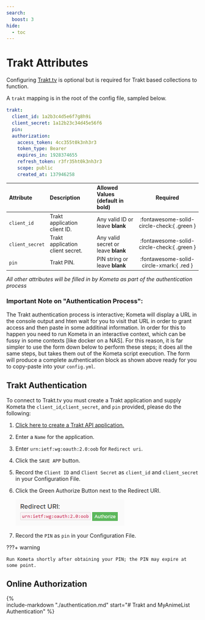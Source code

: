 ```yaml
---
search:
  boost: 3
hide:
  - toc
---
```

# Trakt Attributes

Configuring [Trakt.tv](https://trakt.tv/) is optional but is required for Trakt based collections to function. 

A `trakt` mapping is in the root of the config file, sampled below.

```yaml title="config.yml Trakt sample"
trakt:
  client_id: 1a2b3c4d5e6f7g8h9i
  client_secret: 1a12b23c34d45e56f6
  pin:
  authorization:
    access_token: 4cc355t0k3nh3r3
    token_type: Bearer
    expires_in: 1928374655
    refresh_token: r3fr35ht0k3nh3r3
    scope: public 
    created_at: 137946258
```

| Attribute        | Description                           | Allowed Values (default in **bold**)         |                  Required                  |
|:-----------------|:--------------------------------------|:---------------------------------------------|:------------------------------------------:|
| `client_id`      | Trakt application client ID.          | Any valid ID or leave **blank**              | :fontawesome-solid-circle-check:{ .green } |
| `client_secret`  | Trakt application client secret.      | Any valid secret or leave **blank**          | :fontawesome-solid-circle-check:{ .green } |
| `pin`            | Trakt PIN.                            | PIN string or leave **blank**                | :fontawesome-solid-circle-xmark:{ .red }   |


*All other attributes will be filled in by Kometa as part of the authentication process*

### Important Note on "Authentication Process":

The Trakt authentication process is interactive; Kometa will display a URL in the console output and hten wait for you to visit that URL in order to grant access and then paste in some additinal information.  In order for this to happen you need to run Kometa in an interactive context, which can be fussy in some contexts [like docker on a NAS].  For this reason, it is far simpler to use the form down below to perform these steps; it does all the same steps, but takes them out of the Kometa script execution.  The form will produce a complete authentication block as shown above ready for you to copy-paste into your `config.yml`.

## Trakt Authentication

To connect to Trakt.tv you must create a Trakt application and supply Kometa the `client_id`,`client_secret`, and `pin` provided, please do the following:

1. [Click here to create a Trakt API application.](https://trakt.tv/oauth/applications/new)
2. Enter a `Name` for the application.
3. Enter `urn:ietf:wg:oauth:2.0:oob` for `Redirect uri`.
4. Click the `SAVE APP` button.
5. Record the `Client ID` and `Client Secret` as `client_id` and `client_secret` in your Configuration File.
6. Click the Green Authorize Button next to the Redirect URI.

    ![Trakt Authorize](../assets/images/config/trakt.png)

7. Record the `PIN` as `pin` in your Configuration File.

???+ warning

    Run Kometa shortly after obtaining your PIN; the PIN may expire at some point.

## Online Authorization

{%    
  include-markdown "./authentication.md"
  start="# Trakt and MyAnimeList Authentication"
%}
